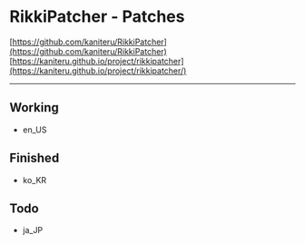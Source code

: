 # RikkiPatcher - Patches
[https://github.com/kaniteru/RikkiPatcher](https://github.com/kaniteru/RikkiPatcher)
\
[https://kaniteru.github.io/project/rikkipatcher](https://kaniteru.github.io/project/rikkipatcher/)

---

## Working
- en_US

## Finished
- ko_KR

## Todo
- ja_JP